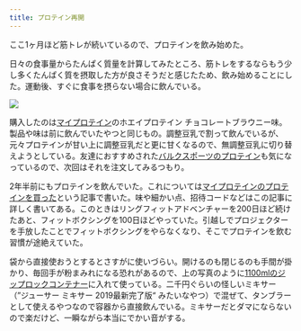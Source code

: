 ```yaml
---
title: プロテイン再開
---
```

ここ1ヶ月ほど筋トレが続いているので、プロテインを飲み始めた。

日々の食事量からたんぱく質量を計算してみたところ、筋トレをするならもう少し多くたんぱく質を摂取した方が良さそうだと感じたため、飲み始めることにした。運動後、すぐに食事を摂らない場合に飲んでいる。

![](https://lh3.googleusercontent.com/docs/ADP-6oHrUinY_ycSZoqlXEOwNeguKfMdE5pvB4i_DmefETN_pF7I_KzCQke32wEESyWpjdXA2GU8Ws-o00lriArSpBCBth_n6TSJYpx2lr3Wv5jKFJd0hhbvoDWMTAC3GSAy5Dg_b9EsHpK8zSuKYVH-oAq6ZAbe0dX0Zsl5uGPBWrMbf3nn6bn21DC4KKUpIr_ewsTsYN2Yq2304NgTCYhRyDWAit9q9c94dT78usYtJYySN2ESwKhpZu8jFzC6newGRrVvDyx7UOBlmYQOWYP9zDa5OLWxJ93n01tP6eW6Cry2TA5228Kfk0Jjd8M5_BqPEqpyxfUVTb5NnCnypMDXxH4I-JkwvDR9r5bhZymo1TVYkpzqKgCOMHLI1AP2gwkhv4tmFTSglG__grBOKheQ9O2fI5H_seFPoBjPL3vUUSgwfIYXtrPAw32wlwEh95hDxp58Teif4YDQRXRXtRAqm9GC05IXAhmcRIt9svheHZ4LbTtd2MUXqBTcPKIXprseWq1VAS9qfkkTV83nKr3wz-XXyEeamnmnVfBNL0IFzaU-rJ8mLqfiRCHMPDB1irA_liE5lnjFjmvdwuhmSW150pO3Ndh13wXxMDZq1EiwtvUjsC_23JxTtprFVXSePxIl2dP7Ix-L2Ui-pbbNCRm4Dz44R-bWQEfftKXy77S0h8sfaQ1UXJqw6tevk5jKlwoEeJHUtHt47ZZzI8plWzhcULW43PIHfxVaLsmFJpHBzCDdfjCbR-z3nR3oi42CSQJEHnVppn_W43CLas5hNfg2PRBFzuHYnqojuFCMgsDXVN9VQ_DzJKe0bNwu-kcdgGWv5EUVu6_0cEs8NUzJDHl-RbJxKhhQKOtUXvp_sU1_IVsT8MDma176iDYzfXZx1pdzCvOCJC-MJm8aKhRwX7U5fwW8xLL5_51fuVsp3pl-yTRFemiI6mujoYjXDRhTq_jf-Xyt4uqTWLjaBys0qkUeFl_w5W4PlwadSymkBMuH6VuWRyx4Gyp2M9DwagTc4IgLq9w1hZHpWfzcbrP7EY7FUzY6_AYDm9yJtUdhkHDHmtl1ug1yEfshOaBN5bsBsHt-ypvg994EUaKxex6uSkFir9m0Kchm1Vlmd3pz1y1z7H8ji62xqjRYkjQh7AgJIJE0DJPO1Rvhb_a_90mDhxP-RVyAQ3COyQiKwXuGw2VsYmrH6xBIKiPhOeqHEXS53GzyQaTIUBbYM3BnnQ1OOpQaf5QX22yf7vDly0w17CSgOEeIlaIx)

購入したのは[マイプロテイン](https://www.myprotein.jp/)のホエイプロテイン チョコレートブラウニー味。製品や味は前に飲んでいたやつと同じもの。調整豆乳で割って飲んでいるが、元々プロテインが甘い上に調整豆乳だと更に甘くなるので、無調整豆乳に切り替えようとしている。友達におすすめされた[バルクスポーツのプロテイン](https://www.amazon.co.jp/dp/B086JSPKT3)も気になっているので、次回はそれを注文してみるつもり。

2年半前にもプロテインを飲んでいた。これについては[マイプロテインのプロテインを買った](https://r7kamura.com/articles/2020-02-17-my-protein)という記事で書いた。味や細かい点、招待コードなどはこの記事に詳しく書いてある。このときはリングフィットアドベンチャーを200日ほど続けたあと、フィットボクシングを100日ほどやっていた。引越しでプロジェクターを手放したことでフィットボクシングをやらなくなり、そこでプロテインを飲む習慣が途絶えていた。

袋から直接使おうとするとさすがに使いづらい。開けるのも閉じるのも手間が掛かり、毎回手が粉まみれになる恐れがあるので、上の写真のように[1100mlのジップロックコンテナー](https://www.amazon.co.jp/dp/B01B7N6FXY)に入れて使っている。二千円ぐらいの怪しいミキサー（”ジューサー ミキサー 2019最新完了版“ みたいなやつ）で混ぜて、タンブラーとして使えるやつなので容器から直接飲んでいる。ミキサーだとダマにならないので楽だけど、一瞬ながら本当にでかい音がする。
